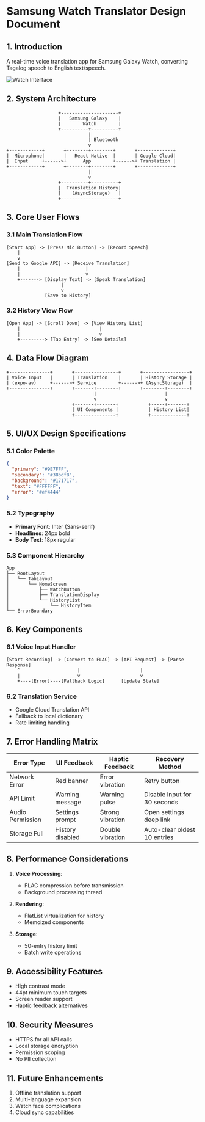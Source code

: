 # Samsung Watch Translator Design Document

## 1. Introduction
A real-time voice translation app for Samsung Galaxy Watch, converting Tagalog speech to English text/speech.

![Watch Interface](https://images.pexels.com/photos/437037/pexels-photo-437037.jpeg)

## 2. System Architecture

```ascii
                   +---------------------+
                   |   Samsung Galaxy    |
                   |        Watch        |
                   +----------+----------+
                              |
                              | Bluetooth
                              v
+------------+       +--------+--------+       +-------------+
|  Microphone|       |   React Native  |       | Google Cloud|
|  Input     +------>+      App        +------>+ Translation |
+------------+       +--------+--------+       +-------------+
                              |
                              v
                   +----------+----------+
                   |  Translation History|
                   |    (AsyncStorage)   |
                   +---------------------+
```

## 3. Core User Flows

### 3.1 Main Translation Flow

```ascii
[Start App] -> [Press Mic Button] -> [Record Speech]
    |
    v
[Send to Google API] -> [Receive Translation]
    |                        |
    |                        v
    +-------> [Display Text] -> [Speak Translation]
                    |
                    v
              [Save to History]
```

### 3.2 History View Flow

```ascii
[Open App] -> [Scroll Down] -> [View History List]
    |                             |
    |                             v
    +---------> [Tap Entry] -> [See Details]
```

## 4. Data Flow Diagram

```ascii
+---------------+       +----------------+       +-----------------+
| Voice Input   |       | Translation    |       | History Storage |
| (expo-av)     +------>+ Service        +------>+ (AsyncStorage)  |
+---------------+       +-------+--------+       +--------+--------+
                                |                         |
                                v                         v
                        +-------+-------+           +-----+-------+
                        | UI Components |           | History List|
                        +---------------+           +-------------+
```

## 5. UI/UX Design Specifications

### 5.1 Color Palette
```json
{
  "primary": "#9E7FFF",
  "secondary": "#38bdf8",
  "background": "#171717",
  "text": "#FFFFFF",
  "error": "#ef4444"
}
```

### 5.2 Typography
- **Primary Font**: Inter (Sans-serif)
- **Headlines**: 24px bold
- **Body Text**: 18px regular

### 5.3 Component Hierarchy
```
App
├── RootLayout
│   └── TabLayout
│       └── HomeScreen
│           ├── WatchButton
│           ├── TranslationDisplay
│           └── HistoryList
│               └── HistoryItem
└── ErrorBoundary
```

## 6. Key Components

### 6.1 Voice Input Handler
```ascii
[Start Recording] -> [Convert to FLAC] -> [API Request] -> [Parse Response]
    ^                     |                      |
    |                     v                      v
    +----[Error]----[Fallback Logic]      [Update State]
```

### 6.2 Translation Service
- Google Cloud Translation API
- Fallback to local dictionary
- Rate limiting handling

## 7. Error Handling Matrix

| Error Type          | UI Feedback       | Haptic Feedback | Recovery Method               |
|---------------------|-------------------|-----------------|--------------------------------|
| Network Error       | Red banner        | Error vibration | Retry button                   |
| API Limit           | Warning message   | Warning pulse   | Disable input for 30 seconds    |
| Audio Permission    | Settings prompt   | Strong vibration| Open settings deep link        |
| Storage Full        | History disabled  | Double vibration| Auto-clear oldest 10 entries   |

## 8. Performance Considerations

1. **Voice Processing**:
   - FLAC compression before transmission
   - Background processing thread

2. **Rendering**:
   - FlatList virtualization for history
   - Memoized components

3. **Storage**:
   - 50-entry history limit
   - Batch write operations

## 9. Accessibility Features

- High contrast mode
- 44pt minimum touch targets
- Screen reader support
- Haptic feedback alternatives

## 10. Security Measures

- HTTPS for all API calls
- Local storage encryption
- Permission scoping
- No PII collection

## 11. Future Enhancements

1. Offline translation support
2. Multi-language expansion
3. Watch face complications
4. Cloud sync capabilities
